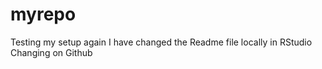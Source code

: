# myrepo
Testing my setup again
I have changed the Readme file locally in RStudio
Changing on Github
